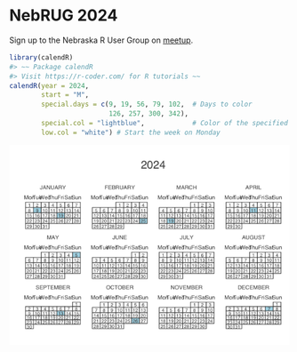 
<!-- README.md is generated from README.Rmd. Please edit that file -->

# NebRUG 2024

<!-- badges: start -->

<!-- badges: end -->

Sign up to the Nebraska R User Group on
[meetup](https://www.meetup.com/neb-rug/?eventOrigin=event_home_page).

``` r
library(calendR)
#> ~~ Package calendR
#> Visit https://r-coder.com/ for R tutorials ~~
calendR(year = 2024,
        start = "M",
        special.days = c(9, 19, 56, 79, 102,  # Days to color
                         126, 257, 300, 342),
        special.col = "lightblue",            # Color of the specified days
        low.col = "white") # Start the week on Monday
```

![](README_files/figure-gfm/unnamed-chunk-2-1.png)<!-- -->
